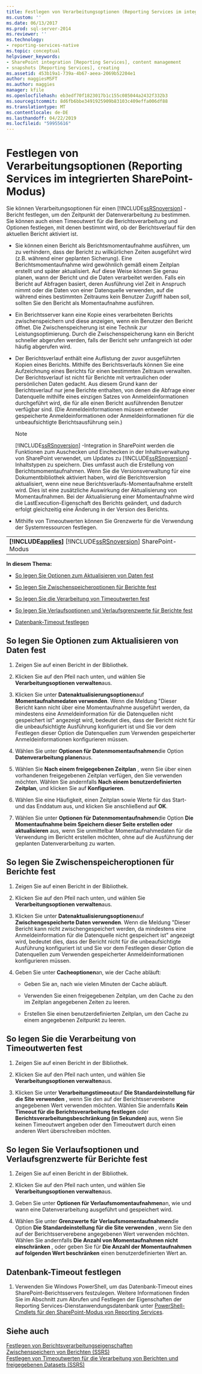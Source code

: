 ```yaml
---
title: Festlegen von Verarbeitungsoptionen (Reporting Services im integrierten SharePoint-Modus) | Microsoft-Dokumentation
ms.custom: ''
ms.date: 06/13/2017
ms.prod: sql-server-2014
ms.reviewer: ''
ms.technology:
- reporting-services-native
ms.topic: conceptual
helpviewer_keywords:
- SharePoint integration [Reporting Services], content management
- snapshots [Reporting Services], creating
ms.assetid: 453b19a1-739a-4b67-aeea-2069b52204e1
author: maggiesMSFT
ms.author: maggies
manager: kfile
ms.openlocfilehash: eb3edf70f1823017b1c155c085044a2432f332b3
ms.sourcegitcommit: 8d6fb6bbe3491925909b83103c409effa006df88
ms.translationtype: MT
ms.contentlocale: de-DE
ms.lasthandoff: 04/22/2019
ms.locfileid: "59955616"
---
```

# <a name="set-processing-options-reporting-services-in-sharepoint-integrated-mode"></a>Festlegen von Verarbeitungsoptionen (Reporting Services im integrierten SharePoint-Modus)
  Sie können Verarbeitungsoptionen für einen [!INCLUDE[ssRSnoversion](../includes/ssrsnoversion-md.md)] -Bericht festlegen, um den Zeitpunkt der Datenverarbeitung zu bestimmen. Sie können auch einen Timeoutwert für die Berichtsverarbeitung und Optionen festlegen, mit denen bestimmt wird, ob der Berichtsverlauf für den aktuellen Bericht aktiviert ist.  
  
-   Sie können einen Bericht als Berichtsmomentaufnahme ausführen, um zu verhindern, dass der Bericht zu willkürlichen Zeiten ausgeführt wird (z.B. während einer geplanten Sicherung). Eine Berichtsmomentaufnahme wird gewöhnlich gemäß einem Zeitplan erstellt und später aktualisiert. Auf diese Weise können Sie genau planen, wann der Bericht und die Daten verarbeitet werden. Falls ein Bericht auf Abfragen basiert, deren Ausführung viel Zeit in Anspruch nimmt oder die Daten von einer Datenquelle verwenden, auf die während eines bestimmten Zeitraums kein Benutzer Zugriff haben soll, sollten Sie den Bericht als Momentaufnahme ausführen.  
  
-   Ein Berichtsserver kann eine Kopie eines verarbeiteten Berichts zwischenspeichern und diese anzeigen, wenn ein Benutzer den Bericht öffnet. Die Zwischenspeicherung ist eine Technik zur Leistungsoptimierung. Durch die Zwischenspeicherung kann ein Bericht schneller abgerufen werden, falls der Bericht sehr umfangreich ist oder häufig abgerufen wird.  
  
-   Der Berichtsverlauf enthält eine Auflistung der zuvor ausgeführten Kopien eines Berichts. Mithilfe des Berichtsverlaufs können Sie eine Aufzeichnung eines Berichts für einen bestimmten Zeitraum verwalten. Der Berichtsverlauf ist nicht für Berichte mit vertraulichen oder persönlichen Daten gedacht. Aus diesem Grund kann der Berichtsverlauf nur jene Berichte enthalten, von denen die Abfrage einer Datenquelle mithilfe eines einzigen Satzes von Anmeldeinformationen durchgeführt wird, die für alle einen Bericht ausführenden Benutzer verfügbar sind. (Die Anmeldeinformationen müssen entweder gespeicherte Anmeldeinformationen oder Anmeldeinformationen für die unbeaufsichtigte Berichtsausführung sein.)  
  
    > [!NOTE]  
    >  [!INCLUDE[ssRSnoversion](../includes/ssrsnoversion-md.md)] -Integration in SharePoint werden die Funktionen zum Auschecken und Einchecken in der Inhaltsverwaltung von SharePoint verwendet, um Updates zu [!INCLUDE[ssRSnoversion](../includes/ssrsnoversion-md.md)] -Inhaltstypen zu speichern. Dies umfasst auch die Erstellung von Berichtsmomentaufnahmen. Wenn Sie die Versionsverwaltung für eine Dokumentbibliothek aktiviert haben, wird die Berichtsversion aktualisiert, wenn eine neue Berichtsverlaufs-Momentaufnahme erstellt wird. Dies ist eine zusätzliche Auswirkung der Aktualisierung von Momentaufnahmen. Bei der Aktualisierung einer Momentaufnahme wird die LastExecution-Eigenschaft des Berichts geändert, und dadurch erfolgt gleichzeitig eine Änderung in der Version des Berichts.  
  
-   Mithilfe von Timeoutwerten können Sie Grenzwerte für die Verwendung der Systemressourcen festlegen.  
  
||  
|-|  
|**[!INCLUDE[applies](../includes/applies-md.md)]**  [!INCLUDE[ssRSnoversion](../includes/ssrsnoversion-md.md)] SharePoint-Modus|  
  
 **In diesem Thema:**  
  
-   [So legen Sie Optionen zum Aktualisieren von Daten fest](#bkmk_set_data_refresh)  
  
-   [So legen Sie Zwischenspeicheroptionen für Berichte fest](#bkmk_set_report_caching)  
  
-   [So legen Sie die Verarbeitung von Timeoutwerten fest](#bkmk_set_processing)  
  
-   [So legen Sie Verlaufsoptionen und Verlaufsgrenzwerte für Berichte fest](#bkmk_set_report_history)  
  
-   [Datenbank-Timeout festlegen](#bkmk_set_database_timeout)  
  
##  <a name="bkmk_set_data_refresh"></a> So legen Sie Optionen zum Aktualisieren von Daten fest  
  
1.  Zeigen Sie auf einen Bericht in der Bibliothek.  
  
2.  Klicken Sie auf den Pfeil nach unten, und wählen Sie **Verarbeitungsoptionen verwalten**aus.  
  
3.  Klicken Sie unter **Datenaktualisierungsoptionen**auf **Momentaufnahmedaten verwenden**. Wenn die Meldung "Dieser Bericht kann nicht über eine Momentaufnahme ausgeführt werden, da mindestens eine Anmeldeinformation für die Datenquellen nicht gespeichert ist" angezeigt wird, bedeutet dies, dass der Bericht nicht für die unbeaufsichtigte Ausführung konfiguriert ist und Sie vor dem Festlegen dieser Option die Datenquellen zum Verwenden gespeicherter Anmeldeinformationen konfigurieren müssen.  
  
4.  Wählen Sie unter **Optionen für Datenmomentaufnahmen**die Option **Datenverarbeitung planen**aus.  
  
5.  Wählen Sie **Nach einem freigegebenen Zeitplan** , wenn Sie über einen vorhandenen freigegebenen Zeitplan verfügen, den Sie verwenden möchten. Wählen Sie andernfalls **Nach einem benutzerdefinierten Zeitplan**, und klicken Sie auf **Konfigurieren**.  
  
6.  Wählen Sie eine Häufigkeit, einen Zeitplan sowie Werte für das Start- und das Enddatum aus, und klicken Sie anschließend auf **OK**.  
  
7.  Wählen Sie unter **Optionen für Datenmomentaufnahmen**die Option **Die Momentaufnahme beim Speichern dieser Seite erstellen oder aktualisieren** aus, wenn Sie unmittelbar Momentaufnahmedaten für die Verwendung im Bericht erstellen möchten, ohne auf die Ausführung der geplanten Datenverarbeitung zu warten.  
  
##  <a name="bkmk_set_report_caching"></a> So legen Sie Zwischenspeicheroptionen für Berichte fest  
  
1.  Zeigen Sie auf einen Bericht in der Bibliothek.  
  
2.  Klicken Sie auf den Pfeil nach unten, und wählen Sie **Verarbeitungsoptionen verwalten**aus.  
  
3.  Klicken Sie unter **Datenaktualisierungsoptionen**auf **Zwischengespeicherte Daten verwenden**. Wenn die Meldung "Dieser Bericht kann nicht zwischengespeichert werden, da mindestens eine Anmeldeinformation für die Datenquelle nicht gespeichert ist" angezeigt wird, bedeutet dies, dass der Bericht nicht für die unbeaufsichtigte Ausführung konfiguriert ist und Sie vor dem Festlegen dieser Option die Datenquellen zum Verwenden gespeicherter Anmeldeinformationen konfigurieren müssen.  
  
4.  Geben Sie unter **Cacheoptionen**an, wie der Cache abläuft:  
  
    -   Geben Sie an, nach wie vielen Minuten der Cache abläuft.  
  
    -   Verwenden Sie einen freigegebenen Zeitplan, um den Cache zu den im Zeitplan angegebenen Zeiten zu leeren.  
  
    -   Erstellen Sie einen benutzerdefinierten Zeitplan, um den Cache zu einem angegebenen Zeitpunkt zu leeren.  
  
##  <a name="bkmk_set_processing"></a> So legen Sie die Verarbeitung von Timeoutwerten fest  
  
1.  Zeigen Sie auf einen Bericht in der Bibliothek.  
  
2.  Klicken Sie auf den Pfeil nach unten, und wählen Sie **Verarbeitungsoptionen verwalten**aus.  
  
3.  Klicken Sie unter **Verarbeitungstimeout**auf **Die Standardeinstellung für die Site verwenden** , wenn Sie den auf der Berichtsserverebene angegebenen Wert verwenden möchten. Wählen Sie andernfalls **Kein Timeout für die Berichtsverarbeitung festlegen** oder **Berichtsverarbeitungsbeschränkung (in Sekunden)** aus, wenn Sie keinen Timeoutwert angeben oder den Timeoutwert durch einen anderen Wert überschreiben möchten.  
  
##  <a name="bkmk_set_report_history"></a> So legen Sie Verlaufsoptionen und Verlaufsgrenzwerte für Berichte fest  
  
1.  Zeigen Sie auf einen Bericht in der Bibliothek.  
  
2.  Klicken Sie auf den Pfeil nach unten, und wählen Sie **Verarbeitungsoptionen verwalten**aus.  
  
3.  Geben Sie unter **Optionen für Verlaufsmomentaufnahmen**an, wie und wann eine Datenverarbeitung ausgeführt und gespeichert wird.  
  
4.  Wählen Sie unter **Grenzwerte für Verlaufsmomentaufnahmen**die Option **Die Standardeinstellung für die Site verwenden** , wenn Sie den auf der Berichtsserverebene angegebenen Wert verwenden möchten. Wählen Sie andernfalls **Die Anzahl von Momentaufnahmen nicht einschränken** , oder geben Sie für **Die Anzahl der Momentaufnahmen auf folgenden Wert beschränken** einen benutzerdefinierten Wert an.  
  
##  <a name="bkmk_set_database_timeout"></a> Datenbank-Timeout festlegen  
  
1.  Verwenden Sie Windows PowerShell, um das Datenbank-Timeout eines SharePoint-Berichtsservers festzulegen. Weitere Informationen finden Sie im Abschnitt zum Abrufen und Festlegen der Eigenschaften der Reporting Services-Dienstanwendungsdatenbank unter [PowerShell-Cmdlets für den SharePoint-Modus von Reporting Services](../../2014/reporting-services/powershell-cmdlets-for-reporting-services-sharepoint-mode.md).  
  
## <a name="see-also"></a>Siehe auch  
 [Festlegen von Berichtsverarbeitungseigenschaften](report-server/set-report-processing-properties.md)   
 [Zwischenspeichern von Berichten (SSRS)](report-server/caching-reports-ssrs.md)   
 [Festlegen von Timeoutwerten für die Verarbeitung von Berichten und freigegebenen Datasets &#40;SSRS&#41;](report-server/setting-time-out-values-for-report-and-shared-dataset-processing-ssrs.md)  
  
  
